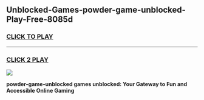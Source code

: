 
## Unblocked-Games-powder-game-unblocked-Play-Free-8085d
<h3>
<a href="https://premium76.site?title=powder-game-unblocked&ref=23A">CLICK TO PLAY</a></h3>
<hr>

<h3>
<a href="https://premium76.site?title=powder-game-unblocked&ref=23A">CLICK 2 PLAY</a>
  
</h3>

<a href="https://premium76.site?title=powder-game-unblocked&ref=23A"><img src="https://clearcache.store/games.png"></a>


**powder-game-unblocked games unblocked: Your Gateway to Fun and Accessible Online Gaming**
